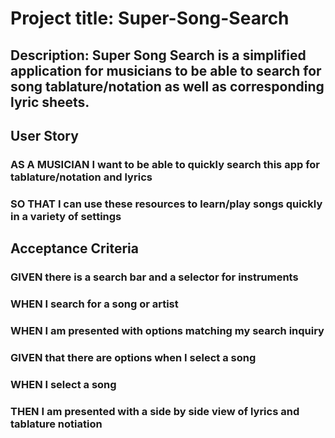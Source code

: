# Project title: Super-Song-Search


## Description: Super Song Search is a simplified application for musicians to be able to search for song tablature/notation as well as corresponding lyric sheets.


## User Story
### AS A MUSICIAN I want to be able to quickly search this app for tablature/notation and lyrics
### SO THAT I can use these resources to learn/play songs quickly in a variety of settings

## Acceptance Criteria
### GIVEN there is a search bar and a selector for instruments
### WHEN I search for a song or artist
### WHEN I am presented with options matching my search inquiry
### GIVEN that there are options when I select a song
### WHEN I select a song
### THEN I am presented with a side by side view of lyrics and tablature notiation
